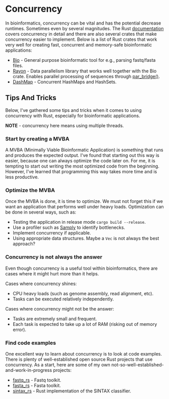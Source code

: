 # Concurrency
In bioinformatics, concurrency can be vital and has the potential decrease runtimes. Sometimes even by several magnitudes. The Rust [documentation](https://doc.rust-lang.org/book/ch16-00-concurrency.html) covers concurrency in detail and there are also several crates that make concurrency easier to implement. Below is a list of Rust crates that work very well for creating fast, concurrent and memory-safe bioinformatic applications:
- [Bio](https://docs.rs/bio/latest/bio/) - General purpose bioinformatic tool for e.g., parsing fastq/fasta files.
- [Rayon](https://docs.rs/rayon/latest/rayon/) - Data parallelism library that works well together with the Bio crate. Enables parallel processing of sequences through [par_bridge()](https://docs.rs/rayon/latest/rayon/iter/trait.ParallelBridge.html#tymethod.par_bridge).
- [DashMap](https://docs.rs/dashmap/latest/dashmap/) - Concurrent HashMaps and HashSets.

## Tips And Tricks
Below, I've gathered some tips and tricks when it comes to using concurrency with Rust, especially for bioinformatic applications.

**NOTE** - concurrency here means using multiple threads.

### Start by creating a MVBA
A MVBA (Minimally Viable Bioinformatic Application) is something that runs and produces the expected output. I've found that starting out this way is easier, because one can always optimize the code later on. For me, it is tempting to start out writing the most optimized code from the beginning. However, I've learned that programming this way takes more time and is less productive.

### Optimize the MVBA
Once the MVBA is done, it is time to optimize. We must not forget this if we want an application that performs well under heavy loads. Optimization can be done in several ways, such as:
- Testing the application in release mode `cargo build --release`.
- Use a profiler such as [Samply](https://crates.io/crates/samply) to identify bottlenecks.
- Implement concurrency if applicable.
- Using appropriate data structures. Maybe a `Vec` is not always the best approach?

### Concurrency is not always the answer
Even though concurrency is a useful tool within bioinformatics, there are cases where it might hurt more than it helps.

Cases where concurrency shines:
- CPU heavy loads (such as genome assembly, read alignment, etc).
- Tasks can be executed relatively independently.

Cases where concurrency might not be the answer:
- Tasks are extremely small and frequent.
- Each task is expected to take up a lot of RAM (risking out of memory error).

### Find code examples
One excellent way to learn about concurrency is to look at code examples. There is plenty of well-established open source Rust projects that use concurrency. As a start, here are some of my own not-so-well-established-and-work-in-progress projects:
- [fastq_rs](https://github.com/OscarAspelin95/fastq_rs) - Fastq toolkit.
- [fasta_rs](https://github.com/OscarAspelin95/fasta_rs) - Fasta toolkit.
- [sintax_rs](https://github.com/OscarAspelin95/sintax_rs) - Rust implementation of the SINTAX classifier.
